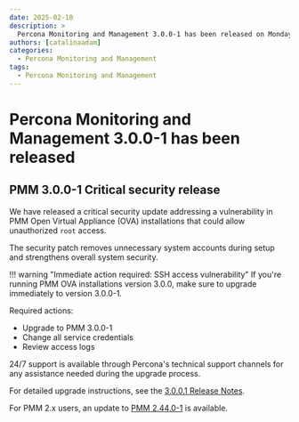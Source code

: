 ```yaml
---
date: 2025-02-10
description: >
  Percona Monitoring and Management 3.0.0-1 has been released on Monday, February 10, 2025.
authors: [catalinaadam]
categories:
  - Percona Monitoring and Management
tags:
  - Percona Monitoring and Management
---
```


# Percona Monitoring and Management  3.0.0-1 has been released

<!-- more -->


## PMM 3.0.0-1 Critical security release
We have released a critical security update addressing a vulnerability in PMM Open Virtual Appliance (OVA) installations that could allow unauthorized `root` access. 

The security patch removes unnecessary system accounts during setup and strengthens overall system security. 

!!! warning "Immediate action required: SSH access vulnerability"
    If you're running PMM OVA installations version 3.0.0, make sure to upgrade immediately to version 3.0.0-1.

Required actions:

- Upgrade to PMM 3.0.0-1
- Change all service credentials
- Review access logs

24/7 support is available through Percona's technical support channels for any assistance needed during the upgrade process.

For detailed upgrade instructions, see the [3.0.0.1 Release Notes](https://docs.percona.com/percona-monitoring-and-management/3/release-notes/3.0.0_1.html).

For PMM 2.x users, an update to [PMM  2.44.0-1](https://docs.percona.com/percona-monitoring-and-management/2/release-notes/2.44.0.1.html) is available.